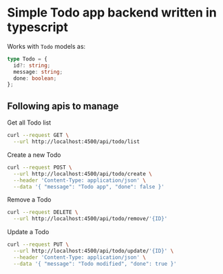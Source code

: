 # Simple Todo app backend written in typescript

Works with `Todo` models as:

```ts
type Todo = {
  id?: string;
  message: string;
  done: boolean;
};
```

## Following apis to manage

Get all Todo list

```sh
curl --request GET \
  --url http://localhost:4500/api/todo/list
```

Create a new Todo

```sh
curl --request POST \
  --url http://localhost:4500/api/todo/create \
  --header 'Content-Type: application/json' \
  --data '{ "message": "Todo app", "done": false }'
```

Remove a Todo

```sh
curl --request DELETE \
  --url http://localhost:4500/api/todo/remove/'{ID}'
```

Update a Todo

```sh
curl --request PUT \
  --url http://localhost:4500/api/todo/update/'{ID}' \
  --header 'Content-Type: application/json' \
  --data '{ "message": "Todo modified", "done": true }'
```

